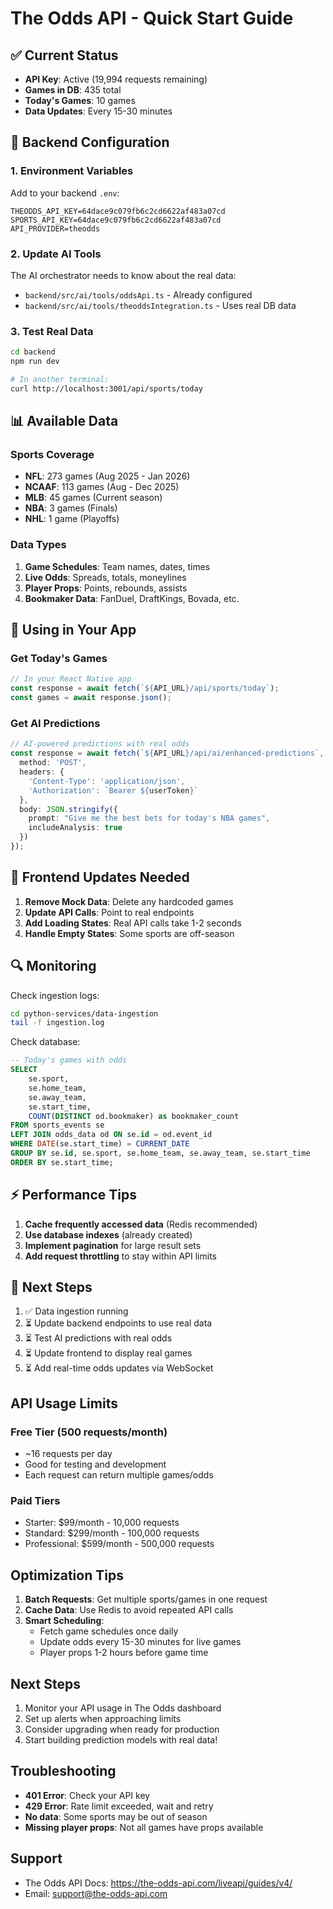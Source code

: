 # The Odds API - Quick Start Guide

## ✅ Current Status
- **API Key**: Active (19,994 requests remaining)
- **Games in DB**: 435 total
- **Today's Games**: 10 games
- **Data Updates**: Every 15-30 minutes

## 🔧 Backend Configuration

### 1. Environment Variables
Add to your backend `.env`:
```env
THEODDS_API_KEY=64dace9c079fb6c2cd6622af483a07cd
SPORTS_API_KEY=64dace9c079fb6c2cd6622af483a07cd
API_PROVIDER=theodds
```

### 2. Update AI Tools
The AI orchestrator needs to know about the real data:
- `backend/src/ai/tools/oddsApi.ts` - Already configured
- `backend/src/ai/tools/theoddsIntegration.ts` - Uses real DB data

### 3. Test Real Data
```bash
cd backend
npm run dev

# In another terminal:
curl http://localhost:3001/api/sports/today
```

## 📊 Available Data

### Sports Coverage
- **NFL**: 273 games (Aug 2025 - Jan 2026)
- **NCAAF**: 113 games (Aug - Dec 2025)
- **MLB**: 45 games (Current season)
- **NBA**: 3 games (Finals)
- **NHL**: 1 game (Playoffs)

### Data Types
1. **Game Schedules**: Team names, dates, times
2. **Live Odds**: Spreads, totals, moneylines
3. **Player Props**: Points, rebounds, assists
4. **Bookmaker Data**: FanDuel, DraftKings, Bovada, etc.

## 🚀 Using in Your App

### Get Today's Games
```typescript
// In your React Native app
const response = await fetch(`${API_URL}/api/sports/today`);
const games = await response.json();
```

### Get AI Predictions
```typescript
// AI-powered predictions with real odds
const response = await fetch(`${API_URL}/api/ai/enhanced-predictions`, {
  method: 'POST',
  headers: {
    'Content-Type': 'application/json',
    'Authorization': `Bearer ${userToken}`
  },
  body: JSON.stringify({
    prompt: "Give me the best bets for today's NBA games",
    includeAnalysis: true
  })
});
```

## 📱 Frontend Updates Needed

1. **Remove Mock Data**: Delete any hardcoded games
2. **Update API Calls**: Point to real endpoints
3. **Add Loading States**: Real API calls take 1-2 seconds
4. **Handle Empty States**: Some sports are off-season

## 🔍 Monitoring

Check ingestion logs:
```bash
cd python-services/data-ingestion
tail -f ingestion.log
```

Check database:
```sql
-- Today's games with odds
SELECT 
    se.sport,
    se.home_team,
    se.away_team,
    se.start_time,
    COUNT(DISTINCT od.bookmaker) as bookmaker_count
FROM sports_events se
LEFT JOIN odds_data od ON se.id = od.event_id
WHERE DATE(se.start_time) = CURRENT_DATE
GROUP BY se.id, se.sport, se.home_team, se.away_team, se.start_time
ORDER BY se.start_time;
```

## ⚡ Performance Tips

1. **Cache frequently accessed data** (Redis recommended)
2. **Use database indexes** (already created)
3. **Implement pagination** for large result sets
4. **Add request throttling** to stay within API limits

## 🎯 Next Steps

1. ✅ Data ingestion running
2. ⏳ Update backend endpoints to use real data
3. ⏳ Test AI predictions with real odds
4. ⏳ Update frontend to display real games
5. ⏳ Add real-time odds updates via WebSocket

## API Usage Limits

### Free Tier (500 requests/month)
- ~16 requests per day
- Good for testing and development
- Each request can return multiple games/odds

### Paid Tiers
- Starter: $99/month - 10,000 requests
- Standard: $299/month - 100,000 requests  
- Professional: $599/month - 500,000 requests

## Optimization Tips

1. **Batch Requests**: Get multiple sports/games in one request
2. **Cache Data**: Use Redis to avoid repeated API calls
3. **Smart Scheduling**: 
   - Fetch game schedules once daily
   - Update odds every 15-30 minutes for live games
   - Player props 1-2 hours before game time

## Next Steps

1. Monitor your API usage in The Odds dashboard
2. Set up alerts when approaching limits
3. Consider upgrading when ready for production
4. Start building prediction models with real data!

## Troubleshooting

- **401 Error**: Check your API key
- **429 Error**: Rate limit exceeded, wait and retry
- **No data**: Some sports may be out of season
- **Missing player props**: Not all games have props available

## Support

- The Odds API Docs: https://the-odds-api.com/liveapi/guides/v4/
- Email: support@the-odds-api.com 